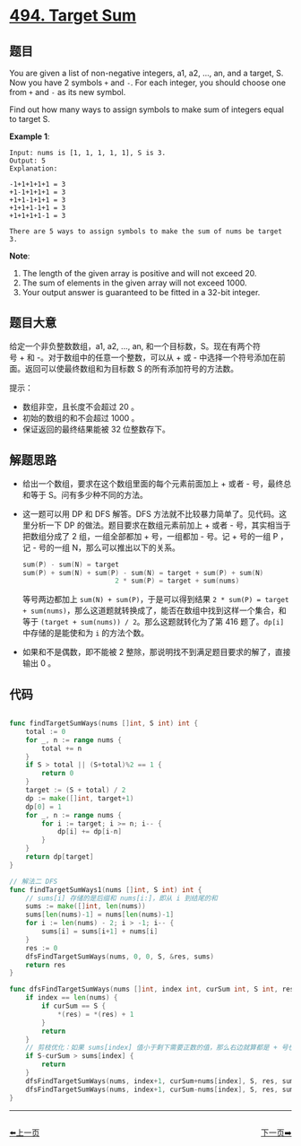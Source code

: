 # [494. Target Sum](https://leetcode.com/problems/target-sum/)


## 题目

You are given a list of non-negative integers, a1, a2, ..., an, and a target, S. Now you have 2 symbols `+` and `-`. For each integer, you should choose one from `+` and `-` as its new symbol.

Find out how many ways to assign symbols to make sum of integers equal to target S.

**Example 1**:

```
Input: nums is [1, 1, 1, 1, 1], S is 3. 
Output: 5
Explanation: 

-1+1+1+1+1 = 3
+1-1+1+1+1 = 3
+1+1-1+1+1 = 3
+1+1+1-1+1 = 3
+1+1+1+1-1 = 3

There are 5 ways to assign symbols to make the sum of nums be target 3.
```

**Note**:

1. The length of the given array is positive and will not exceed 20.
2. The sum of elements in the given array will not exceed 1000.
3. Your output answer is guaranteed to be fitted in a 32-bit integer.

## 题目大意

给定一个非负整数数组，a1, a2, ..., an, 和一个目标数，S。现在有两个符号 + 和 -。对于数组中的任意一个整数，可以从 + 或 - 中选择一个符号添加在前面。返回可以使最终数组和为目标数 S 的所有添加符号的方法数。

提示：

- 数组非空，且长度不会超过 20 。
- 初始的数组的和不会超过 1000 。
- 保证返回的最终结果能被 32 位整数存下。

## 解题思路

- 给出一个数组，要求在这个数组里面的每个元素前面加上 + 或者 - 号，最终总和等于 S。问有多少种不同的方法。
- 这一题可以用 DP 和 DFS 解答。DFS 方法就不比较暴力简单了。见代码。这里分析一下 DP 的做法。题目要求在数组元素前加上 + 或者 - 号，其实相当于把数组分成了 2 组，一组全部都加 + 号，一组都加 - 号。记 + 号的一组 P ，记 - 号的一组 N，那么可以推出以下的关系。

    ```go
    sum(P) - sum(N) = target
    sum(P) + sum(N) + sum(P) - sum(N) = target + sum(P) + sum(N)
                           2 * sum(P) = target + sum(nums)
    ```

    等号两边都加上 `sum(N) + sum(P)`，于是可以得到结果 `2 * sum(P) = target + sum(nums)`，那么这道题就转换成了，能否在数组中找到这样一个集合，和等于 `(target + sum(nums)) / 2`。那么这题就转化为了第 416 题了。`dp[i]` 中存储的是能使和为 `i` 的方法个数。

- 如果和不是偶数，即不能被 2 整除，那说明找不到满足题目要求的解了，直接输出 0 。

## 代码

```go

func findTargetSumWays(nums []int, S int) int {
	total := 0
	for _, n := range nums {
		total += n
	}
	if S > total || (S+total)%2 == 1 {
		return 0
	}
	target := (S + total) / 2
	dp := make([]int, target+1)
	dp[0] = 1
	for _, n := range nums {
		for i := target; i >= n; i-- {
			dp[i] += dp[i-n]
		}
	}
	return dp[target]
}

// 解法二 DFS
func findTargetSumWays1(nums []int, S int) int {
	// sums[i] 存储的是后缀和 nums[i:]，即从 i 到结尾的和
	sums := make([]int, len(nums))
	sums[len(nums)-1] = nums[len(nums)-1]
	for i := len(nums) - 2; i > -1; i-- {
		sums[i] = sums[i+1] + nums[i]
	}
	res := 0
	dfsFindTargetSumWays(nums, 0, 0, S, &res, sums)
	return res
}

func dfsFindTargetSumWays(nums []int, index int, curSum int, S int, res *int, sums []int) {
	if index == len(nums) {
		if curSum == S {
			*(res) = *(res) + 1
		}
		return
	}
	// 剪枝优化：如果 sums[index] 值小于剩下需要正数的值，那么右边就算都是 + 号也无能为力了，所以这里可以剪枝了
	if S-curSum > sums[index] {
		return
	}
	dfsFindTargetSumWays(nums, index+1, curSum+nums[index], S, res, sums)
	dfsFindTargetSumWays(nums, index+1, curSum-nums[index], S, res, sums)
}

```
----------------------------------------------
<div style="display: flex;justify-content: space-between;align-items: center;">
<p><a href="https://books.halfrost.com/leetcode/ChapterFour/0493.Reverse-Pairs/">⬅️上一页</a></p>
<p><a href="https://books.halfrost.com/leetcode/ChapterFour/0496.Next-Greater-Element-I/">下一页➡️</a></p>
</div>
